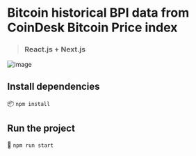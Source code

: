 # Bitcoin historical BPI data from CoinDesk Bitcoin Price index

> ### React.js + Next.js

![image](https://preview.ibb.co/b2NQ0L/Screen-Shot-2018-11-17-at-2-08-07-AM.png)


## Install dependencies
:package: ```npm install```

## Run the project
:rocket: ```npm run start```
